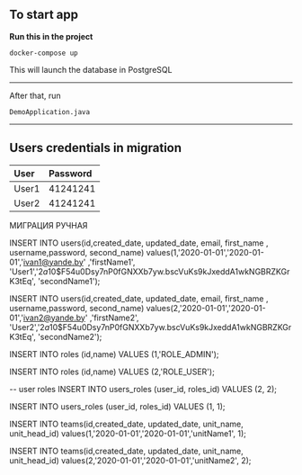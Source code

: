 
## To start app
**Run this in the project**
```
docker-compose up
```
This will launch the database in PostgreSQL
____
After that, run
```
DemoApplication.java
```
____
## Users credentials in migration 
| User | Password |
|:----------------|:----------------|
| User1 | 41241241 |
| User2 | 41241241 |

МИГРАЦИЯ РУЧНАЯ

INSERT INTO users(id,created_date, updated_date, email, first_name , username,password, second_name)
values(1,'2020-01-01','2020-01-01','ivan1@yande.by' ,'firstName1',
'User1','$2a$10$F54u0Dsy7nP0fGNXXb7yw.bscVuKs9kJxeddA1wkNGBRZKGrK3tEq', 'secondName1');

INSERT INTO users(id,created_date, updated_date, email, first_name , username,password, second_name)
values(2,'2020-01-01','2020-01-01','ivan2@yande.by' ,'firstName2',
'User2','$2a$10$F54u0Dsy7nP0fGNXXb7yw.bscVuKs9kJxeddA1wkNGBRZKGrK3tEq', 'secondName2');

INSERT INTO roles (id,name)
VALUES (1,'ROLE_ADMIN');

INSERT INTO roles (id,name)
VALUES (2,'ROLE_USER');

-- user roles
INSERT INTO users_roles (user_id, roles_id)
VALUES (2, 2);

INSERT INTO users_roles (user_id, roles_id)
VALUES (1, 1);

INSERT INTO teams(id,created_date, updated_date, unit_name, unit_head_id)
values(1,'2020-01-01','2020-01-01','unitName1', 1);

INSERT INTO teams(id,created_date, updated_date, unit_name, unit_head_id)
values(2,'2020-01-01','2020-01-01','unitName2', 2);